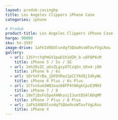 ```yaml
---
layout: produk-casinghp
title: Los Angeles Clippers iPhone Case
categories: iphone

# Produk
product-title: Los Angeles Clippers iPhone Case
harga: 90000
sku: hn-3597
image-drive: 1aFkId9EOlsndqf5QUw9ssWTovfVgLRou
gallery:
  - url: 13SYrcYqPmGV2pwD1h1HZH_b-uOFQP6cM
    title: iPhone 5 / 5s / SE
  - url: 1eh2OsZC_aUvZLgzy8TCzqSn_UXx4-j6H
    title: iPhone 6 / 6s
  - url: 1DrVxFrBa_jDFDVRaz1pCCY6XQjIdkyWL
    title: iPhone 6 Plus / 6s Plus
  - url: 1CfvnSum3WQ3oas68FP4YAKgkCpzE3MH3
    title: iPhone 7 / 8
  - url: 18eTjQsFo5peX4NhzojIJuntDS4l6OqMP
    title: iPhone 7 Plus / 8 Plus
  - url: 1aFkId9EOlsndqf5QUw9ssWTovfVgLRou
    title: iPhone X
---
```

